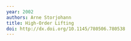 ```yaml
---
year: 2002
authors: Arne Storjohann
title: High-Order Lifting
doi: http://dx.doi.org/10.1145/780506.780538
---
```

